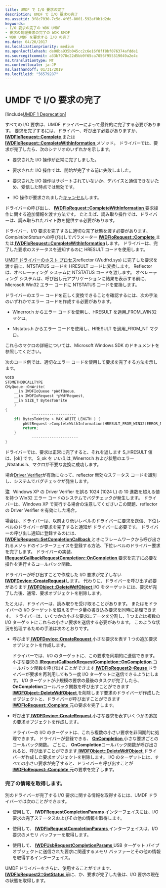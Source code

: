 ```yaml
---
title: UMDF で I/O 要求の完了
description: UMDF で I/O 要求の完了
ms.assetid: 3f8c7030-7c5d-4f65-8001-592af0b1d2de
keywords:
- I/O 要求の完了の WDK UMDF
- 要求の処理要求の完了の WDK UMDF
- WDK UMDF を要求する I/O の完了
ms.date: 04/20/2017
ms.localizationpriority: medium
ms.openlocfilehash: de08ba935b045cc2c6e16f8ff8bf076374afdde1
ms.sourcegitcommit: a33b7978e22d5bb9f65ca7056f955319049a2e4c
ms.translationtype: MT
ms.contentlocale: ja-JP
ms.lasthandoff: 01/31/2019
ms.locfileid: "56579287"
---
```

# <a name="completing-io-requests-in-umdf"></a>UMDF で I/O 要求の完了


[!include[UMDF 1 Deprecation](../umdf-1-deprecation.md)]

すべての I/O 要求は、UMDF ドライバーによって最終的に完了する必要があります。 要求を完了するには、ドライバー、呼び出す必要がありますか、 [ **IWDFIoRequest::Complete** ](https://msdn.microsoft.com/library/windows/hardware/ff559070)または[ **IWDFIoRequest::CompleteWithInformation** ](https://msdn.microsoft.com/library/windows/hardware/ff559074)メソッド。 ドライバーでは、要求が完了したら、次のシナリオのいずれかを示します。

-   要求された I/O 操作が正常に完了しました。

-   要求された I/O 操作では、開始が完了する前に失敗しました。

-   要求された I/O 操作はサポートされていないか、デバイスと通信できないため、受信した時点では無効です。

-   I/O 操作が要求されました[キャンセル](canceling-i-o-requests.md)します。

ドライバーの呼び出し、 [ **IWDFIoRequest::CompleteWithInformation** ](https://msdn.microsoft.com/library/windows/hardware/ff559074)要求操作に関する追加情報を渡す方法です。 たとえば、読み取り操作では、ドライバーは、読み取られたバイト数を提供する必要があります。

ドライバー、I/O 要求を完了するに適切な完了状態を渡す必要があります、 *CompletionStatus*への呼び出しでパラメーター [ **IWDFIoRequest::Complete** ](https://msdn.microsoft.com/library/windows/hardware/ff559070)または[ **IWDFIoRequest::CompleteWithInformation**](https://msdn.microsoft.com/library/windows/hardware/ff559074)します。 ドライバーは、完了した要求のステータスを通知するのに HRESULT コードを使用します。

[UMDF ドライバーのホスト プロセス](umdf-driver-host-process.md)reflector (Wudfrd.sys) に完了した要求を渡す前に、NTSTATUS コードを HRESULT コードに変換します。 Reflector は、オペレーティング システムに NTSTATUS コードを渡します。 オペレーティング システムは、呼び出し元アプリケーションに結果を表示する前に、Microsoft Win32 エラー コードに NTSTATUS コードを変換します。

ドライバーのエラー コードを正しく変換できることを確認するには、次の手法のいずれかでエラー コードを作成する必要があります。

-   Winerror.h からエラー コードを使用し、HRESULT を適用\_FROM\_WIN32 マクロ。

-   Ntstatus.h からエラー コードを使用し、HRESULT を適用\_FROM\_NT マクロ。

これらのマクロの詳細については、Microsoft Windows SDK のドキュメントを参照してください。

次のコード例では、適切なエラー コードを使用して要求を完了する方法を示します。

```cpp
VOID
STDMETHODCALLTYPE
CMyQueue::OnWrite(
    __in IWDFIoQueue *pWdfQueue,
    __in IWDFIoRequest *pWdfRequest,
    __in SIZE_T BytesToWrite
    )
{
            -------------------- 
    if( BytesToWrite > MAX_WRITE_LENGTH ) {
        pWdfRequest->CompleteWithInformation(HRESULT_FROM_WIN32(ERROR_MORE_DATA), 0);
        return;
    }
            ---------------------
}
```

ドライバーでは、要求は正常に完了すると、それを返します S\_HRESULT 値は、[ok] です。 S\_ok を いいえは\_Winerror.h および状態のエラー\_Ntstatus.h、マクロが不要な変換に成功します。

場合[Driver Verifier](https://msdn.microsoft.com/library/windows/hardware/ff545448)が有効になって、reflector 無効なステータス コードを識別し、システムでバグチェックが発生します。

**注**   Windows XP の Driver Verifier を誤る 1024 (1024 L) の 10 進数を超える値を持つ Win32 エラー コードのシステムでバグチェックが発生します。 ドライバーは、Windows XP で実行する場合の注意してくださいこの問題、reflector の Driver Verifier を有効にした場合。

 

場合は、ドライバーは、以前より低いレベルのドライバーに要求を送信、下位レベルのドライバーが要求を完了すると通知が ドライバーに必要です。 ドライバーの呼び出し通知に登録するのには、 [ **IWDFIoRequest::SetCompletionCallback** ](https://msdn.microsoft.com/library/windows/hardware/ff559153)ときにフレームワークから呼び出されるメソッドのインターフェイスを登録する方法、下位レベルのドライバー要求を完了します。 ドライバーの実装、 [ **IRequestCallbackRequestCompletion::OnCompletion** ](https://msdn.microsoft.com/library/windows/hardware/ff556905)要求を完了に必要な操作を実行するコールバック関数。

ドライバーが呼び出すことで作成した I/O 要求が完了しない[ **IWDFDevice::CreateRequest**](https://msdn.microsoft.com/library/windows/hardware/ff557021)します。 代わりに、ドライバーを呼び出す必要があります[ **IWDFObject::DeleteWdfObject** ](https://msdn.microsoft.com/library/windows/hardware/ff560210) I/O をターゲットには、要求が完了した後、通常、要求オブジェクトを削除します。

たとえば、ドライバーは、読み取りを受け取ることがあります。 またはをドライバーの I/O ターゲットを超えるデータ量の書き込み要求を同時に処理できます。 ドライバーは、いくつかの小さな要求にデータを分割し、1 つまたは複数の I/O ターゲットにこれらの小さい要求を送信する必要があります。 このような状況を処理するための手法は次のとおりです。

-   呼び出す[ **IWDFDevice::CreateRequest** ](https://msdn.microsoft.com/library/windows/hardware/ff557021)小さな要求を表す 1 つの追加要求オブジェクトを作成します。

    ドライバーでは、I/O のターゲットに、この要求を同期的に送信できます。 小さな要求の[ **IRequestCallbackRequestCompletion::OnCompletion** ](https://msdn.microsoft.com/library/windows/hardware/ff556905)コールバック関数を呼び出すことができます[ **IWDFIoRequest2::Reuse** ](https://msdn.microsoft.com/library/windows/hardware/ff559048)ドライバーが要求を再利用してもう一度 I/O ターゲットに送信できるようにします。 I/O ターゲットが小規模の要求の最後のタスクが完了したら、 **OnCompletion**コールバック関数を呼び出すことができます[ **IWDFObject::DeleteWdfObject** ](https://msdn.microsoft.com/library/windows/hardware/ff560210)を削除します要求のドライバーが作成したオブジェクトと、ドライバーが呼び出すことができます[ **IWDFIoRequest::Complete** ](https://msdn.microsoft.com/library/windows/hardware/ff559070)元の要求を完了します。

-   呼び出す[ **IWDFDevice::CreateRequest** ](https://msdn.microsoft.com/library/windows/hardware/ff557021)小さな要求を表すいくつかの追加の要求オブジェクトを作成します。

    ドライバーの I/O のターゲットは、これら複数の小さい要求を非同期的に処理できます。 ドライバーが登録できる、 [ **OnCompletion** ](https://msdn.microsoft.com/library/windows/hardware/ff556905)小さな要求ごとのコールバック関数。 ごとに、 **OnCompletion**コールバック関数が呼び出されると、呼び出すことができます[ **IWDFObject::DeleteWdfObject** ](https://msdn.microsoft.com/library/windows/hardware/ff560210)ドライバーが作成した要求オブジェクトを削除します。 I/O のターゲットには、すべての小さい要求が完了すると、ドライバーを呼び出すことが[ **IWDFIoRequest::Complete** ](https://msdn.microsoft.com/library/windows/hardware/ff559070)元の要求を完了します。

### <a name="obtaining-completion-information"></a>完了の情報を取得します。

別のドライバーが完了する I/O 要求に関する情報を取得するには、UMDF ドライバーでは次のことができます。

-   使用して、 [ **IWDFRequestCompletionParams** ](https://msdn.microsoft.com/library/windows/hardware/ff560292)インターフェイスには、I/O 要求の完了ステータスおよびその他の情報を取得します。

-   使用して、 [ **IWDFIoRequestCompletionParams** ](https://msdn.microsoft.com/library/windows/hardware/ff559055)インターフェイスは、I/O 要求のメモリ バッファーを取得します。

-   使用して、 [ **IWDFUsbRequestCompletionParams** ](https://msdn.microsoft.com/library/windows/hardware/ff560346) USB ターゲット パイプ オブジェクトに送信された要求に関連するメモリ バッファーとその他の情報を取得するインターフェイス。

UMDF ドライバーをさらに、使用することができます、 [ **IWDFIoRequest2::GetStatus** ](https://msdn.microsoft.com/library/windows/hardware/ff559013)前に、か、要求が完了した後は、I/O 要求の現在の状態を取得します。

 

 





